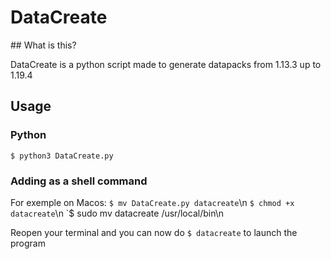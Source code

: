 # DataCreate

## What is this?

DataCreate is a python script made to generate datapacks from 1.13.3 up to 1.19.4

## Usage

### Python
`$ python3 DataCreate.py`

### Adding as a shell command

For exemple on Macos:
`$ mv DataCreate.py datacreate`\n
`$ chmod +x datacreate`\n
`$ sudo mv datacreate /usr/local/bin\n

Reopen your terminal and you can now do `$ datacreate` to launch the program
